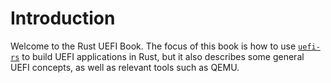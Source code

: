 # Introduction

Welcome to the Rust UEFI Book. The focus of this book is how to use
[`uefi-rs`] to build UEFI applications in Rust, but it also describes
some general UEFI concepts, as well as relevant tools such as QEMU.

[`uefi-rs`]: https://github.com/rust-osdev/uefi-rs

